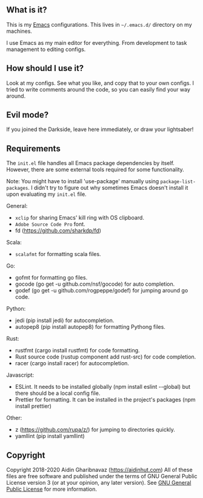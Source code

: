 What is it?
-----------
This is my [Emacs](https://www.gnu.org/software/emacs/) configurations. This lives in `~/.emacs.d/` directory on my machines.

I use Emacs as my main editor for everything. From development to task management to editing configs.

How should I use it?
--------------------
Look at my configs. See what you like, and copy that to your own configs. I tried to write comments around the code, so you can easily find your way around.

Evil mode?
----------
If you joined the Darkside, leave here immediately, or draw your lightsaber!

Requirements
------------
The `init.el` file handles all Emacs package dependencies by itself. However, there are some external tools required for some functionality.

Note: You might have to install 'use-package' manually using `package-list-packages`.
I didn't try to figure out why sometimes Emacs doesn't install it upon evaluating my `init.el` file.

General:
* `xclip` for sharing Emacs' kill ring with OS clipboard.
* `Adobe Source Code Pro` font.
* fd (https://github.com/sharkdp/fd)

Scala:
* `scalafmt` for formatting scala files.

Go:
* gofmt for formatting go files.
* gocode (go get -u github.com/nsf/gocode) for auto completion.
* godef (go get -u github.com/rogpeppe/godef) for jumping around go code.

Python:
* jedi (pip install jedi) for autocompletion.
* autopep8 (pip install autopep8) for formatting Pythong files.

Rust:
* rustfmt (cargo install rustfmt) for code formatting.
* Rust source code (rustup component add rust-src) for code completion.
* racer (cargo install racer) for autocompletion.

Javascript:
* ESLint. It needs to be installed globally (npm install eslint --global) but there should be a local config file.
* Prettier for formatting. It can be installed in the project's packages (npm install prettier)

Other:
* z (https://github.com/rupa/z/) for jumping to directories quickly.
* yamllint (pip install yamllint)

Copyright
---------
Copyright 2018-2020 Aidin Gharibnavaz (https://aidinhut.com)
All of these files are free software and published under the terms of GNU General Public License version 3 (or at your opinion, any later version).
See [GNU General Public License](https://www.gnu.org/licenses/gpl-3.0.en.html) for more information.